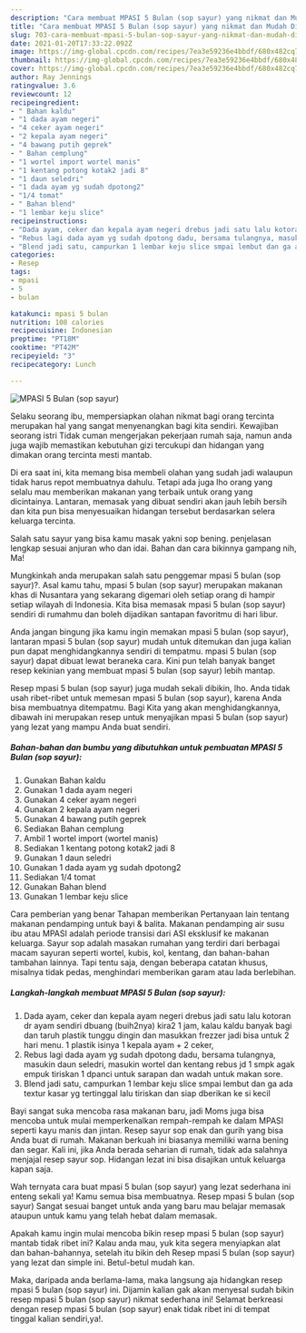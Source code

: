 ```yaml
---
description: "Cara membuat MPASI 5 Bulan (sop sayur) yang nikmat dan Mudah Dibuat"
title: "Cara membuat MPASI 5 Bulan (sop sayur) yang nikmat dan Mudah Dibuat"
slug: 703-cara-membuat-mpasi-5-bulan-sop-sayur-yang-nikmat-dan-mudah-dibuat
date: 2021-01-20T17:33:22.092Z
image: https://img-global.cpcdn.com/recipes/7ea3e59236e4bbdf/680x482cq70/mpasi-5-bulan-sop-sayur-foto-resep-utama.jpg
thumbnail: https://img-global.cpcdn.com/recipes/7ea3e59236e4bbdf/680x482cq70/mpasi-5-bulan-sop-sayur-foto-resep-utama.jpg
cover: https://img-global.cpcdn.com/recipes/7ea3e59236e4bbdf/680x482cq70/mpasi-5-bulan-sop-sayur-foto-resep-utama.jpg
author: Ray Jennings
ratingvalue: 3.6
reviewcount: 12
recipeingredient:
- " Bahan kaldu"
- "1 dada ayam negeri"
- "4 ceker ayam negeri"
- "2 kepala ayam negeri"
- "4 bawang putih geprek"
- " Bahan cemplung"
- "1 wortel import wortel manis"
- "1 kentang potong kotak2 jadi 8"
- "1 daun seledri"
- "1 dada ayam yg sudah dpotong2"
- "1/4 tomat"
- " Bahan blend"
- "1 lembar keju slice"
recipeinstructions:
- "Dada ayam, ceker dan kepala ayam negeri drebus jadi satu lalu kotoran dr ayam sendiri dbuang (buih2nya) kira2 1 jam, kalau kaldu banyak bagi dan taruh plastik tunggu dingin dan masukkan frezzer jadi bisa untuk 2 hari menu. 1 plastik isinya 1 kepala ayam + 2 ceker,"
- "Rebus lagi dada ayam yg sudah dpotong dadu, bersama tulangnya, masukin daun seledri, masukin wortel dan kentang rebus jd 1 smpk agak empuk tiriskan 1 dpanci untuk sarapan dan wadah untuk makan sore."
- "Blend jadi satu, campurkan 1 lembar keju slice smpai lembut dan ga ada textur kasar yg tertinggal lalu tiriskan dan siap dberikan ke si kecil"
categories:
- Resep
tags:
- mpasi
- 5
- bulan

katakunci: mpasi 5 bulan 
nutrition: 108 calories
recipecuisine: Indonesian
preptime: "PT18M"
cooktime: "PT42M"
recipeyield: "3"
recipecategory: Lunch

---
```



![MPASI 5 Bulan (sop sayur)](https://img-global.cpcdn.com/recipes/7ea3e59236e4bbdf/680x482cq70/mpasi-5-bulan-sop-sayur-foto-resep-utama.jpg)

Selaku seorang ibu, mempersiapkan olahan nikmat bagi orang tercinta merupakan hal yang sangat menyenangkan bagi kita sendiri. Kewajiban seorang istri Tidak cuman mengerjakan pekerjaan rumah saja, namun anda juga wajib memastikan kebutuhan gizi tercukupi dan hidangan yang dimakan orang tercinta mesti mantab.

Di era  saat ini, kita memang bisa membeli olahan yang sudah jadi walaupun tidak harus repot membuatnya dahulu. Tetapi ada juga lho orang yang selalu mau memberikan makanan yang terbaik untuk orang yang dicintainya. Lantaran, memasak yang dibuat sendiri akan jauh lebih bersih dan kita pun bisa menyesuaikan hidangan tersebut berdasarkan selera keluarga tercinta. 

Salah satu sayur yang bisa kamu masak yakni sop bening. penjelasan lengkap sesuai anjuran who dan idai. Bahan dan cara bikinnya gampang nih, Ma!

Mungkinkah anda merupakan salah satu penggemar mpasi 5 bulan (sop sayur)?. Asal kamu tahu, mpasi 5 bulan (sop sayur) merupakan makanan khas di Nusantara yang sekarang digemari oleh setiap orang di hampir setiap wilayah di Indonesia. Kita bisa memasak mpasi 5 bulan (sop sayur) sendiri di rumahmu dan boleh dijadikan santapan favoritmu di hari libur.

Anda jangan bingung jika kamu ingin memakan mpasi 5 bulan (sop sayur), lantaran mpasi 5 bulan (sop sayur) mudah untuk ditemukan dan juga kalian pun dapat menghidangkannya sendiri di tempatmu. mpasi 5 bulan (sop sayur) dapat dibuat lewat beraneka cara. Kini pun telah banyak banget resep kekinian yang membuat mpasi 5 bulan (sop sayur) lebih mantap.

Resep mpasi 5 bulan (sop sayur) juga mudah sekali dibikin, lho. Anda tidak usah ribet-ribet untuk memesan mpasi 5 bulan (sop sayur), karena Anda bisa membuatnya ditempatmu. Bagi Kita yang akan menghidangkannya, dibawah ini merupakan resep untuk menyajikan mpasi 5 bulan (sop sayur) yang lezat yang mampu Anda buat sendiri.

<!--inarticleads1-->

##### Bahan-bahan dan bumbu yang dibutuhkan untuk pembuatan MPASI 5 Bulan (sop sayur):

1. Gunakan  Bahan kaldu
1. Gunakan 1 dada ayam negeri
1. Gunakan 4 ceker ayam negeri
1. Gunakan 2 kepala ayam negeri
1. Gunakan 4 bawang putih geprek
1. Sediakan  Bahan cemplung
1. Ambil 1 wortel import (wortel manis)
1. Sediakan 1 kentang potong kotak2 jadi 8
1. Gunakan 1 daun seledri
1. Gunakan 1 dada ayam yg sudah dpotong2
1. Sediakan 1/4 tomat
1. Gunakan  Bahan blend
1. Gunakan 1 lembar keju slice


Cara pemberian yang benar Tahapan memberikan Pertanyaan lain tentang makanan pendamping untuk bayi &amp; balita. Makanan pendamping air susu ibu atau MPASI adalah periode transisi dari ASI eksklusif ke makanan keluarga. Sayur sop adalah masakan rumahan yang terdiri dari berbagai macam sayuran seperti wortel, kubis, kol, kentang, dan bahan-bahan tambahan lainnya. Tapi tentu saja, dengan beberapa catatan khusus, misalnya tidak pedas, menghindari memberikan garam atau lada berlebihan. 

<!--inarticleads2-->

##### Langkah-langkah membuat MPASI 5 Bulan (sop sayur):

1. Dada ayam, ceker dan kepala ayam negeri drebus jadi satu lalu kotoran dr ayam sendiri dbuang (buih2nya) kira2 1 jam, kalau kaldu banyak bagi dan taruh plastik tunggu dingin dan masukkan frezzer jadi bisa untuk 2 hari menu. 1 plastik isinya 1 kepala ayam + 2 ceker,
1. Rebus lagi dada ayam yg sudah dpotong dadu, bersama tulangnya, masukin daun seledri, masukin wortel dan kentang rebus jd 1 smpk agak empuk tiriskan 1 dpanci untuk sarapan dan wadah untuk makan sore.
1. Blend jadi satu, campurkan 1 lembar keju slice smpai lembut dan ga ada textur kasar yg tertinggal lalu tiriskan dan siap dberikan ke si kecil


Bayi sangat suka mencoba rasa makanan baru, jadi Moms juga bisa mencoba untuk mulai memperkenalkan rempah-rempah ke dalam MPASI seperti kayu manis dan jintan. Resep sayur sop enak dan gurih yang bisa Anda buat di rumah. Makanan berkuah ini biasanya memiliki warna bening dan segar. Kali ini, jika Anda berada seharian di rumah, tidak ada salahnya menjajal resep sayur sop. Hidangan lezat ini bisa disajikan untuk keluarga kapan saja. 

Wah ternyata cara buat mpasi 5 bulan (sop sayur) yang lezat sederhana ini enteng sekali ya! Kamu semua bisa membuatnya. Resep mpasi 5 bulan (sop sayur) Sangat sesuai banget untuk anda yang baru mau belajar memasak ataupun untuk kamu yang telah hebat dalam memasak.

Apakah kamu ingin mulai mencoba bikin resep mpasi 5 bulan (sop sayur) mantab tidak ribet ini? Kalau anda mau, yuk kita segera menyiapkan alat dan bahan-bahannya, setelah itu bikin deh Resep mpasi 5 bulan (sop sayur) yang lezat dan simple ini. Betul-betul mudah kan. 

Maka, daripada anda berlama-lama, maka langsung aja hidangkan resep mpasi 5 bulan (sop sayur) ini. Dijamin kalian gak akan menyesal sudah bikin resep mpasi 5 bulan (sop sayur) nikmat sederhana ini! Selamat berkreasi dengan resep mpasi 5 bulan (sop sayur) enak tidak ribet ini di tempat tinggal kalian sendiri,ya!.

